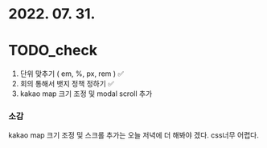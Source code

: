 # 2022. 07. 31.
# TODO_check
1. 단위 맞추기 ( em, %, px, rem ) ✅
2. 회의 통해서 뱃지 정책 정하기 ✅
3. kakao map 크기 조정 및 modal scroll 추가

### 소감
kakao map 크기 조정 및 스크롤 추가는 오늘 저녁에 더 해봐야 겠다. css너무 어렵다.
